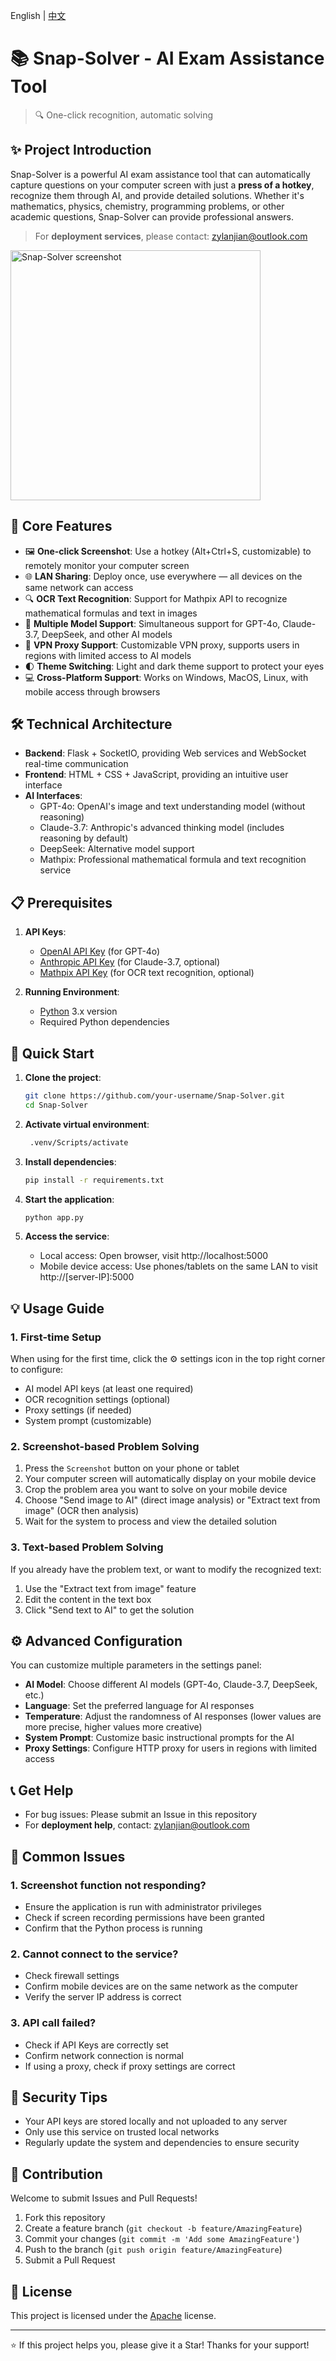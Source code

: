 English | [中文](README.md)

# 📚 Snap-Solver - AI Exam Assistance Tool

> 🔍 One-click recognition, automatic solving

## ✨ Project Introduction

Snap-Solver is a powerful AI exam assistance tool that can automatically capture questions on your computer screen with just a **press of a hotkey**, recognize them through AI, and provide detailed solutions. Whether it's mathematics, physics, chemistry, programming problems, or other academic questions, Snap-Solver can provide professional answers.

> For **deployment services**, please contact: [zylanjian@outlook.com](mailto:zylanjian@outlook.com)

<img src="pic.jpg" alt="Snap-Solver screenshot" width="400" />

## 🌟 Core Features

- 🖼️ **One-click Screenshot**: Use a hotkey (Alt+Ctrl+S, customizable) to remotely monitor your computer screen
- 🌐 **LAN Sharing**: Deploy once, use everywhere — all devices on the same network can access
- 🔍 **OCR Text Recognition**: Support for Mathpix API to recognize mathematical formulas and text in images
- 🧠 **Multiple Model Support**: Simultaneous support for GPT-4o, Claude-3.7, DeepSeek, and other AI models
- 🔐 **VPN Proxy Support**: Customizable VPN proxy, supports users in regions with limited access to AI models
- 🌓 **Theme Switching**: Light and dark theme support to protect your eyes
- 💻 **Cross-Platform Support**: Works on Windows, MacOS, Linux, with mobile access through browsers

## 🛠️ Technical Architecture

- **Backend**: Flask + SocketIO, providing Web services and WebSocket real-time communication
- **Frontend**: HTML + CSS + JavaScript, providing an intuitive user interface
- **AI Interfaces**:
  - GPT-4o: OpenAI's image and text understanding model (without reasoning)
  - Claude-3.7: Anthropic's advanced thinking model (includes reasoning by default)
  - DeepSeek: Alternative model support
  - Mathpix: Professional mathematical formula and text recognition service

## 📋 Prerequisites

1. **API Keys**: 
   - [OpenAI API Key](https://openai.com) (for GPT-4o)
   - [Anthropic API Key](https://anthropic.com) (for Claude-3.7, optional)
   - [Mathpix API Key](https://mathpix.com) (for OCR text recognition, optional)

2. **Running Environment**:
   - [Python](https://www.python.org/downloads/) 3.x version
   - Required Python dependencies

## 🚀 Quick Start

1. **Clone the project**:
   ```bash
   git clone https://github.com/your-username/Snap-Solver.git
   cd Snap-Solver
   ```

2. **Activate virtual environment**:
   ```bash
    .venv/Scripts/activate
   ```

3. **Install dependencies**:
   ```bash
   pip install -r requirements.txt
   ```

4. **Start the application**:
   ```bash
   python app.py
   ```

5. **Access the service**:
   - Local access: Open browser, visit http://localhost:5000
   - Mobile device access: Use phones/tablets on the same LAN to visit http://[server-IP]:5000

## 💡 Usage Guide

### 1. First-time Setup

When using for the first time, click the ⚙️ settings icon in the top right corner to configure:
- AI model API keys (at least one required)
- OCR recognition settings (optional)
- Proxy settings (if needed)
- System prompt (customizable)

### 2. Screenshot-based Problem Solving

1. Press the `Screenshot` button on your phone or tablet
2. Your computer screen will automatically display on your mobile device
3. Crop the problem area you want to solve on your mobile device
4. Choose "Send image to AI" (direct image analysis) or "Extract text from image" (OCR then analysis)
5. Wait for the system to process and view the detailed solution

### 3. Text-based Problem Solving

If you already have the problem text, or want to modify the recognized text:
1. Use the "Extract text from image" feature
2. Edit the content in the text box
3. Click "Send text to AI" to get the solution

## ⚙️ Advanced Configuration

You can customize multiple parameters in the settings panel:

- **AI Model**: Choose different AI models (GPT-4o, Claude-3.7, DeepSeek, etc.)
- **Language**: Set the preferred language for AI responses
- **Temperature**: Adjust the randomness of AI responses (lower values are more precise, higher values more creative)
- **System Prompt**: Customize basic instructional prompts for the AI
- **Proxy Settings**: Configure HTTP proxy for users in regions with limited access

## 📞 Get Help

- For bug issues: Please submit an Issue in this repository
- For **deployment help**, contact: [zylanjian@outlook.com](mailto:zylanjian@outlook.com)

## 🔧 Common Issues

### 1. Screenshot function not responding?
- Ensure the application is run with administrator privileges
- Check if screen recording permissions have been granted
- Confirm that the Python process is running

### 2. Cannot connect to the service?
- Check firewall settings
- Confirm mobile devices are on the same network as the computer
- Verify the server IP address is correct

### 3. API call failed?
- Check if API Keys are correctly set
- Confirm network connection is normal
- If using a proxy, check if proxy settings are correct

## 🔐 Security Tips

- Your API keys are stored locally and not uploaded to any server
- Only use this service on trusted local networks
- Regularly update the system and dependencies to ensure security

## 🤝 Contribution

Welcome to submit Issues and Pull Requests!

1. Fork this repository
2. Create a feature branch (`git checkout -b feature/AmazingFeature`)
3. Commit your changes (`git commit -m 'Add some AmazingFeature'`)
4. Push to the branch (`git push origin feature/AmazingFeature`)
5. Submit a Pull Request

## 📜 License

This project is licensed under the [Apache](LICENSE) license.

---

⭐ If this project helps you, please give it a Star! Thanks for your support! 
